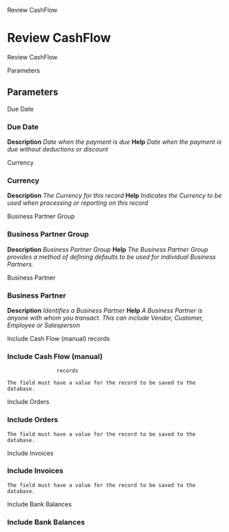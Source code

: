 
Review CashFlow
# Review CashFlow


Review CashFlow

Parameters
## Parameters


Due Date
### Due Date

**Description**
 *Date when the payment is due*
**Help**
 *Date when the payment is due without deductions or discount*

Currency
### Currency

**Description**
 *The Currency for this record*
**Help**
 *Indicates the Currency to be used when processing or reporting on this record*

Business Partner Group
### Business Partner Group

**Description**
 *Business Partner Group*
**Help**
 *The Business Partner Group provides a method of defining defaults to be used for individual Business Partners.*

Business Partner
### Business Partner

**Description**
 *Identifies a Business Partner*
**Help**
 *A Business Partner is anyone with whom you transact.  This can include Vendor, Customer, Employee or Salesperson*

Include Cash Flow (manual)
					records
### Include Cash Flow (manual)
					records


```
The field must have a value for the record to be saved to the database.
```
Include Orders
### Include Orders


```
The field must have a value for the record to be saved to the database.
```
Include Invoices
### Include Invoices


```
The field must have a value for the record to be saved to the database.
```
Include Bank Balances
### Include Bank Balances

